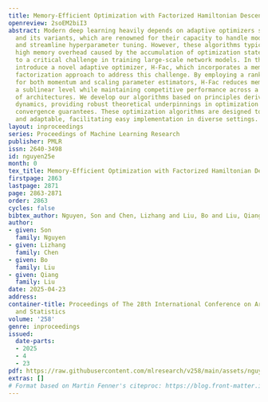 ```yaml
---
title: Memory-Efficient Optimization with Factorized Hamiltonian Descent
openreview: 2soEM2biI3
abstract: Modern deep learning heavily depends on adaptive optimizers such as Adam
  and its variants, which are renowned for their capacity to handle model scaling
  and streamline hyperparameter tuning. However, these algorithms typically experience
  high memory overhead caused by the accumulation of optimization states, leading
  to a critical challenge in training large-scale network models. In this study, we
  introduce a novel adaptive optimizer, H-Fac, which incorporates a memory-efficient
  factorization approach to address this challenge. By employing a rank-1 parameterization
  for both momentum and scaling parameter estimators, H-Fac reduces memory costs to
  a sublinear level while maintaining competitive performance across a wide range
  of architectures. We develop our algorithms based on principles derived from Hamiltonian
  dynamics, providing robust theoretical underpinnings in optimization dynamics and
  convergence guarantees. These optimization algorithms are designed to be both straightforward
  and adaptable, facilitating easy implementation in diverse settings.
layout: inproceedings
series: Proceedings of Machine Learning Research
publisher: PMLR
issn: 2640-3498
id: nguyen25e
month: 0
tex_title: Memory-Efficient Optimization with Factorized Hamiltonian Descent
firstpage: 2863
lastpage: 2871
page: 2863-2871
order: 2863
cycles: false
bibtex_author: Nguyen, Son and Chen, Lizhang and Liu, Bo and Liu, Qiang
author:
- given: Son
  family: Nguyen
- given: Lizhang
  family: Chen
- given: Bo
  family: Liu
- given: Qiang
  family: Liu
date: 2025-04-23
address:
container-title: Proceedings of The 28th International Conference on Artificial Intelligence
  and Statistics
volume: '258'
genre: inproceedings
issued:
  date-parts:
  - 2025
  - 4
  - 23
pdf: https://raw.githubusercontent.com/mlresearch/v258/main/assets/nguyen25e/nguyen25e.pdf
extras: []
# Format based on Martin Fenner's citeproc: https://blog.front-matter.io/posts/citeproc-yaml-for-bibliographies/
---
```

